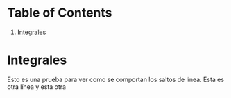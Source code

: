 
# Table of Contents

1.  [Integrales](#orga986b46)



<a id="orga986b46"></a>

# Integrales

Esto es una prueba para ver como se comportan los saltos de línea.
Esta es otra línea
y esta otra

